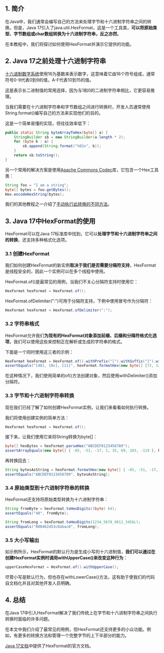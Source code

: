 ## 1. 简介

在Java中，我们通常会编写自己的方法来处理字节和十六进制字符串之间的转换。但是，Java 17引入了java.util.HexFormat，这是一个工具类，**可以将原始类型、字节数组或char数组转换为十六进制字符串，反之亦然**。

在本教程中，我们将探讨如何使用HexFormat并演示它提供的功能。

## 2. Java 17之前处理十六进制字符串

[十六进制数字系统](https://en.wikipedia.org/wiki/Hexadecimal)使用16为基数来表示数字，这意味着它由16个符号组成，通常符号0-9代表0到9的值，A-F代表10到15的值。

这是表示长二进制值的常用选择，因为与1和0的二进制字符串相比，它更容易推理。

当我们需要在十六进制字符串和字节数组之间进行转换时，开发人员通常使用String.format()编写自己的方法来实现他们的目的。

这是一个简单易懂的实现，但往往效率低下：

```java
public static String byteArrayToHex(byte[] a) {
	StringBuilder sb = new StringBuilder(a.length * 2);
	for (byte b : a) {
		sb.append(String.format("%02x", b));
	}
	return sb.toString();
}
```

另一个常用的解决方案是使用[Apache Commons Codec](https://commons.apache.org/proper/commons-codec/)库，它包含一个Hex工具类：

```java
String foo = "I am a string";
byte[] bytes = foo.getBytes();
Hex.encodeHexString(bytes);
```

我们的其他教程之一介绍了[手动执行此转换的不同方法](https://www.baeldung.com/java-byte-arrays-hex-strings)。

## 3. Java 17中HexFormat的使用

HexFormat可以在Java 17标准库中找到，它可以**处理字节和十六进制字符串之间的转换**，还支持多种格式化选项。

### 3.1 创建HexFormat

我们如何创建HexFormat的新实例**取决于我们是否需要分隔符支持**，HexFormat是线程安全的，因此一个实例可以在多个线程中使用。

HexFormat.of()是最常见的用例，当我们不关心分隔符支持时使用它：

```java
HexFormat hexFormat = HexFormat.of();
```

HexFormat.ofDelimiter(":")可用于分隔符支持，下例中使用冒号作为分隔符：

```java
HexFormat hexFormat = HexFormat.ofDelimiter(":");
```

### 3.2 字符串格式

HexFormat允许我们**为现有的HexFormat对象添加前缀、后缀和分隔符格式化选项**，我们可以使用这些来控制正在解析或生成的字符串的格式。

下面是一个同时使用这三者的示例：

```java
HexFormat hexFormat = HexFormat.of().withPrefix("[").withSuffix("]").withDelimiter(", ");
assertEquals("[48], [0c], [11]", hexFormat.formatHex(new byte[] {72, 12, 17}));
```

在这种情况下，我们使用简单的of()方法创建对象，然后使用withDelimiter()添加分隔符。

### 3.3 字节和十六进制字符串转换

现在我们已经了解了如何创建HexFormat实例，让我们来看看如何执行转换。

我们将使用创建实例的简单方法：

```java
HexFormat hexFormat = HexFormat.of();
```

接下来，让我们使用它来将String转换为byte[]：

```java
byte[] hexBytes = hexFormat.parseHex("ABCDEF0123456789");
assertArrayEquals(new byte[] { -85, -51, -17, 1, 35, 69, 103, -119 }, hexBytes);
```

再转换回去：

```java
String bytesAsString = hexFormat.formatHex(new byte[] { -85, -51, -17, 1, 35, 69, 103, -119});
assertEquals("ABCDEF0123456789", bytesAsString);
```

### 3.4 原始类型到十六进制字符串的转换

HexFormat还支持将原始类型转换为十六进制字符串：

```java
String fromByte = hexFormat.toHexDigits((byte) 64);
assertEquals("40", fromByte);

String fromLong = hexFormat.toHexDigits(1234_5678_9012_3456L);
assertEquals("000462d53c8abac0", fromLong);
```

### 3.5 大小写输出

如示例所示，HexFormat的默认行为是生成小写的十六进制值，**我们可以通过在创建HexFormat实例时调用withUpperCase()来改变这种行为**：

```java
upperCaseHexFormat = HexFormat.of().withUpperCase();
```

尽管小写是默认行为，但也存在withLowerCase()方法，这有助于使我们的代码自文档化并且对其他开发人员明确。

## 4. 总结

在Java 17中引入HexFormat解决了我们传统上在字节和十六进制字符串之间执行转换时面临的许多问题。

在本文中我们介绍了最常见的用例，但HexFormat还支持更多的小众功能。例如，有更多的转换方法和管理一个完整字节的上下半部分的能力。

[Java 17文档](https://docs.oracle.com/en/java/javase/17/docs/api/java.base/java/util/HexFormat.html)中提供了HexFormat的官方文档。